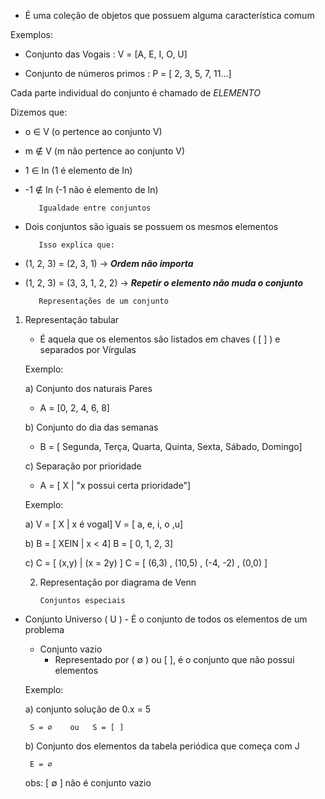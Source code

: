    -  É uma coleção de objetos que possuem alguma característica comum

   Exemplos:
   
   -  Conjunto das Vogais : V = [A, E, I, O, U]
   
   -  Conjunto de números primos : P = [ 2, 3, 5, 7, 11...]

   Cada parte individual do conjunto é chamado de _ELEMENTO_

   Dizemos que:

 - o ∈ V (o pertence ao conjunto V)
 - m ∉ V (m não pertence ao conjunto V)
 - 1 ∈ In (1 é elemento de In)
 - -1 ∉ In (-1 não é elemento de In)


          Igualdade entre conjuntos
 - Dois conjuntos são iguais se possuem os mesmos elementos

          Isso explica que:

 - (1, 2, 3) = (2, 3, 1) -> ***Ordem não importa***
 - (1, 2, 3) = (3, 3, 1, 2, 2) -> ***Repetir o elemento não muda o conjunto***

          Representações de um conjunto

1. Representação tabular

   - É aquela que os elementos são listados em chaves ( [ ] ) e separados por Vírgulas

      
   Exemplo:
   
   a) Conjunto dos naturais Pares

   - A = [0, 2, 4, 6, 8]
  
   b) Conjunto do dia das semanas

   - B = [ Segunda, Terça, Quarta, Quinta, Sexta, Sábado, Domingo]
  
   c) Separação por prioridade

   - A = [ X | "x possui certa prioridade"]
  
   Exemplo:

   a) V = [ X | x é vogal]
      V = [ a, e, i, o ,u]

   b) B = [ XEIN | x < 4]
      B = [ 0, 1, 2, 3]

   c) C = [ (x,y) | (x = 2y) ]
      C = [ (6,3) , (10,5) , (-4, -2) , (0,0) ]


   2. Representação por diagrama de Venn


          Conjuntos especiais

 - Conjunto Universo ( U )
       - É o conjunto de todos os elementos de um problema

   - Conjunto vazio
       - Representado por ( ∅ ) ou [ ], é o conjunto que não possui elementos
    
   Exemplo:

   a) conjunto solução de 0.x = 5
   
        S = ∅    ou   S = [ ]

   b) Conjunto dos elementos da tabela periódica que começa com J

        E = ∅
   obs: [ ∅ ] não é conjunto vazio
